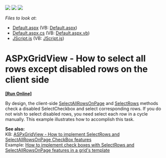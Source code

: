 <!-- default badges list -->
![](https://img.shields.io/endpoint?url=https://codecentral.devexpress.com/api/v1/VersionRange/128535298/11.2.11%2B)
[![](https://img.shields.io/badge/Open_in_DevExpress_Support_Center-FF7200?style=flat-square&logo=DevExpress&logoColor=white)](https://supportcenter.devexpress.com/ticket/details/E3996)
[![](https://img.shields.io/badge/📖_How_to_use_DevExpress_Examples-e9f6fc?style=flat-square)](https://docs.devexpress.com/GeneralInformation/403183)
<!-- default badges end -->
<!-- default file list -->
*Files to look at*:

* [Default.aspx](./CS/WebSite/Default.aspx) (VB: [Default.aspx](./VB/WebSite/Default.aspx))
* [Default.aspx.cs](./CS/WebSite/Default.aspx.cs) (VB: [Default.aspx.vb](./VB/WebSite/Default.aspx.vb))
* [JScript.js](./CS/WebSite/Scripts/JScript.js) (VB: [JScript.js](./VB/WebSite/Scripts/JScript.js))
<!-- default file list end -->
# ASPxGridView - How to select all rows except disabled rows on the client side
<!-- run online -->
**[[Run Online]](https://codecentral.devexpress.com/e3996/)**
<!-- run online end -->


<p>By design, the client-side <a href="http://documentation.devexpress.com/#AspNet/DevExpressWebASPxGridViewScriptsASPxClientGridView_SelectAllRowsOnPagetopic"><u>SelectAllRowsOnPage</u></a> and <a href="http://documentation.devexpress.com/#AspNet/DevExpressWebASPxGridViewScriptsASPxClientGridView_SelectRowstopic671"><u>SelectRows</u></a> methods check a disabled SelectCheckbox and select corresponding rows. If you do not wish to select disabled rows, you need select each row in a cycle manually. This example illustrates how to accomplish this task.</p><p><strong>See also:</strong><br />
KB: <a href="https://www.devexpress.com/Support/Center/p/K18253">ASPxGridView - How to implement SelectRows and SelectAllRowsOnPage CheckBox features</a><br />
Example: <a href="https://www.devexpress.com/Support/Center/p/E1682">How to implement check boxes with SelectRows and SelectAllRowsOnPage features in a grid's template</a></p>

<br/>


